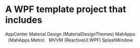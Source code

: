 # A WPF template project that includes
AppCenter
Material Design (MaterialDesignThemes)
MahApps （MahApps.Metro）
MVVM (ReactiveUI.WPF)
SplashWindow